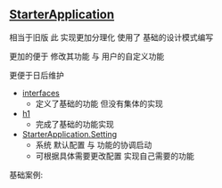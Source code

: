 ## [StarterApplication](https://github.com/Kloping/my-spring-tool/blob/master/src/main/java/io/github/kloping/MySpringTool/StarterApplication.java)

相当于旧版 此 实现更加分理化 使用了 基础的设计模式编写<br>

更加的便于 修改其功能 与 用户的自定义功能

更便于日后维护

- [interfaces](https://github.com/Kloping/my-spring-tool/tree/master/src/main/java/io/github/kloping/MySpringTool/interfaces)
    - 定义了基础的功能 但没有集体的实现
- [h1](https://github.com/Kloping/my-spring-tool/tree/master/src/main/java/io/github/kloping/MySpringTool/h1)
    - 完成了基础的功能实现
- [StarterApplication.Setting](https://github.com/Kloping/my-spring-tool/blob/master/src/main/java/io/github/kloping/MySpringTool/StarterApplication.java)
    - 系统 默认配置 与 功能的协调启动
    - 可根据具体需要更改配置 实现自己需要的功能

基础案例:
```java

  

```
